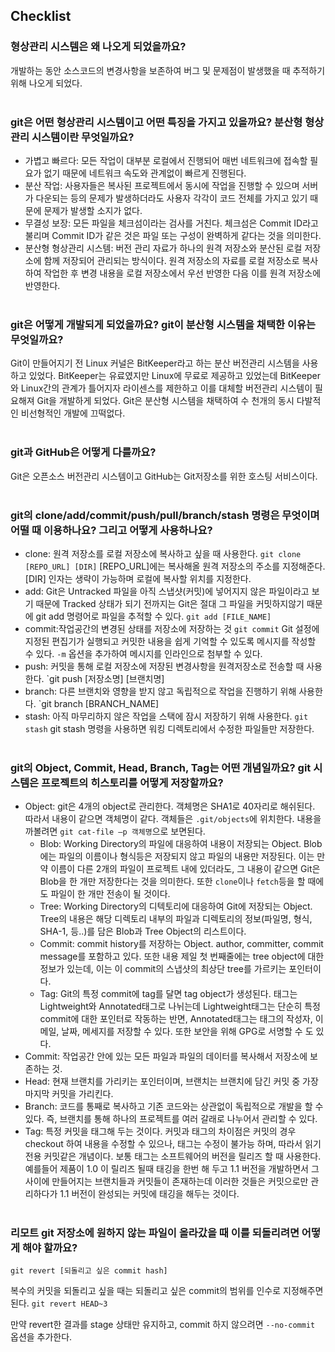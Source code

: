 ## Checklist
### 형상관리 시스템은 왜 나오게 되었을까요?
  개발하는 동안 소스코드의 변경사항을 보존하여 버그 및 문제점이 발생했을 때 추적하기 위해 나오게 되었다.
<br><br>

### git은 어떤 형상관리 시스템이고 어떤 특징을 가지고 있을까요? 분산형 형상관리 시스템이란 무엇일까요?
* 가볍고 빠르다: 모든 작업이 대부분 로컬에서 진행되어 매번 네트워크에 접속할 필요가 없기 때문에 네트워크 속도와 관계없이 빠르게 진행된다.
* 분산 작업: 사용자들은 복사된 프로젝트에서 동시에 작업을 진행할 수 있으며 서버가 다운되는 등의 문제가 발생하더라도 사용자 각각이 코드 전체를 가지고 있기 때문에 문제가 발생할 소지가 없다.
* 무결성 보장: 모든 파일을 체크섬이라는 검사를 거친다. 체크섬은 Commit ID라고 불리며 Commit ID가 같은 것은 파일 또는 구성이 완벽하게 같다는 것을 의미한다.
* 분산형 형상관리 시스템: 버전 관리 자료가 하나의 원격 저장소와 분산된 로컬 저장소에 함께 저장되어 관리되는 방식이다. 원격 저장소의 자료를 로컬 저장소로 복사하여 작업한 후 변경 내용을 로컬 저장소에서 우선 반영한 다음 이를 원격 저장소에 반영한다.
<br><br>

### git은 어떻게 개발되게 되었을까요? git이 분산형 시스템을 채택한 이유는 무엇일까요?
Git이 만들어지기 전 Linux 커널은 BitKeeper라고 하는 분산 버전관리 시스템을 사용하고 있었다. BitKeeper는 유료였지만 Linux에 무료로 제공하고 있었는데 BitKeeper와 Linux간의 관계가 틀어지자 라이센스를 제한하고 이를 대체할 버전관리 시스템이 필요해져 Git을 개발하게 되었다. Git은 분산형 시스템을 채택하여 수 천개의 동시 다발적인 비선형적인 개발에 끄떡없다.
<br><br>

### git과 GitHub은 어떻게 다를까요?
Git은 오픈소스 버전관리 시스템이고 GitHub는 Git저장소를 위한 호스팅 서비스이다.
<br><br>

### git의 clone/add/commit/push/pull/branch/stash 명령은 무엇이며 어떨 때 이용하나요? 그리고 어떻게 사용하나요?
* clone: 원격 저장소를 로컬 저장소에 복사하고 싶을 때 사용한다.
    `git clone [REPO_URL] [DIR]` 
    [REPO_URL]에는 복사해올 원격 저장소의 주소를 지정해준다.
    [DIR] 인자는 생략이 가능하며 로컬에 복사할 위치를 지정한다.
* add: Git은 Untracked 파일을 아직 스냅샷(커밋)에 넣어지지 않은 파일이라고 보기 때문에 Tracked 상태가 되기 전까지는 Git은 절대 그 파일을 커밋하지않기 때문에 git add 명령어로 파일을 추적할 수 있다.
  `git add [FILE_NAME]`
* commit:작업공간의 변경된 상태를 저장소에 저장하는 것
    `git commit`
    Git 설정에 지정된 편집기가 실행되고 커밋한 내용을 쉽게 기억할 수 있도록 메시지를 작성할 수 있다. `-m` 옵션을 추가하여 메시지를 인라인으로 첨부할 수 있다.
* push: 커밋을 통해 로컬 저장소에 저장된 변경사항을 원격저장소로 전송할 때 사용한다.
    `git push [저장소명] [브랜치명]
* branch: 다른 브랜치와 영향을 받지 않고 독립적으로 작업을 진행하기 위해 사용한다.
    `git branch [BRANCH_NAME]
* stash: 아직 마무리하지 않은 작업을 스택에 잠시 저장하기 위해 사용한다.
    `git stash`
    git stash 명령을 사용하면 워킹 디렉토리에서 수정한 파일들만 저장한다.
<br><br>

### git의 Object, Commit, Head, Branch, Tag는 어떤 개념일까요? git 시스템은 프로젝트의 히스토리를 어떻게 저장할까요?
* Object: git은 4개의 object로 관리한다. 객체명은 SHA1로 40자리로 해쉬된다. 따라서 내용이 같으면 객체명이 같다. 객체들은 `.git/objects`에 위치한다. 내용을 까볼려면 `git cat-file –p 객체명`으로 보면된다.
    * Blob: Working Directory의 파일에 대응하여 내용이 저장되는 Object. Blob에는 파일의 이름이나 형식등은 저장되지 않고 파일의 내용만 저장된다. 이는 만약 이름이 다른 2개의 파일이 프로젝트 내에 있더라도, 그 내용이 같으면 Git은 Blob을 한 개만 저장한다는 것을 의미한다. 또한 `clone`이나 `fetch`등을 할 때에도 파일이 한 개만 전송이 될 것이다.
    * Tree: Working Directory의 디텍토리에 대응하여 Git에 저장되는 Object. Tree의 내용은 해당 디렉토리 내부의 파일과 디렉토리의 정보(파일명, 형식, SHA-1, 등..)를 담은 Blob과 Tree Object의 리스트이다.
    * Commit: commit history를 저장하는 Object. author, committer, commit message를 포함하고 있다. 또한 내용 제일 첫 번째줄에는 tree object에 대한 정보가 있는데, 이는 이 commit의 스냅샷의 최상단 tree를 가르키는 포인터이다.
    * Tag: Git의 특정 commit에 tag를 달면 tag object가 생성된다. 태그는 Lightweight와 Annotated태그로 나뉘는데 Lightweight태그는 단순히 특정 commit에 대한 포인터로 작동하는 반면, Annotated태그는 태그의 작성자, 이메일, 날짜, 메세지를 저장할 수 있다. 또한 보안을 위해 GPG로 서명할 수 도 있다.
* Commit: 작업공간 안에 있는 모든 파일과 파일의 데이터를 복사해서 저장소에 보존하는 것.
* Head: 현재 브랜치를 가리키는 포인터이며, 브랜치는 브랜치에 담긴 커밋 중 가장 마지막 커밋을 가리킨다.
* Branch: 코드를 통째로 복사하고  기존 코드와는 상관없이 독립적으로 개발을 할 수 있다. 즉, 브랜치를 통해 하나의 프로젝트를 여러 갈래로 나누어서 관리할 수 있다.
* Tag: 특정 커밋을 태그해 두는 것이다. 커밋과 태그의 차이점은 커밋의 경우 checkout 하여 내용을 수정할 수 있으나, 태그는 수정이 불가능 하며, 따라서 읽기전용 커밋같은 개념이다. 보통 태그는 소프트웨어의 버전을 릴리즈 할 때 사용한다. 예를들어 제품이 1.0 이 릴리즈 될때 태깅을 한번 해 두고 1.1 버전을 개발하면서 그 사이에 만들어지는 브랜치들과 커밋들이 존재하는데 이러한 것들은 커밋으로만 관리하다가 1.1 버전이 완성되는 커밋에 태깅을 해두는 것이다.
<br><br>

### 리모트 git 저장소에 원하지 않는 파일이 올라갔을 때 이를 되돌리려면 어떻게 해야 할까요?
`git revert [되돌리고 싶은 commit hash]`

복수의 커밋을 되돌리고 싶을 때는 되돌리고 싶은 commit의 범위를 인수로 지정해주면 된다.
`git revert HEAD~3`

만약 revert한 결과를 stage 상태만 유지하고, commit 하지 않으려면 `--no-commit` 옵션을 추가한다.
